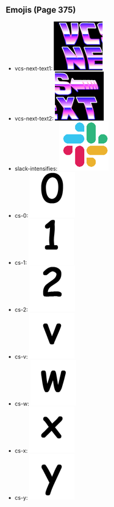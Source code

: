 
## Emojis (Page 375)

* vcs-next-text1: ![vcs-next-text1](output/vcs-next-text1.png)
* vcs-next-text2: ![vcs-next-text2](output/vcs-next-text2.png)
* slack-intensifies: ![slack-intensifies](output/slack-intensifies.gif)
* cs-0: ![cs-0](output/cs-0.png)
* cs-1: ![cs-1](output/cs-1.png)
* cs-2: ![cs-2](output/cs-2.png)
* cs-v: ![cs-v](output/cs-v.png)
* cs-w: ![cs-w](output/cs-w.png)
* cs-x: ![cs-x](output/cs-x.png)
* cs-y: ![cs-y](output/cs-y.png)
